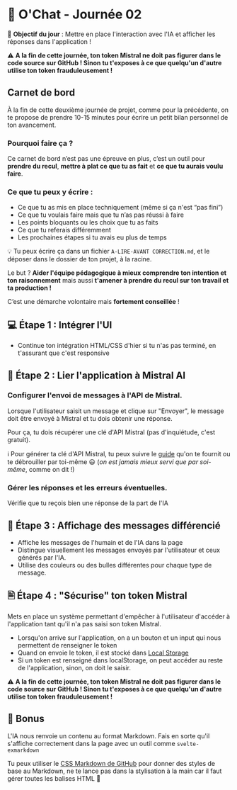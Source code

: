 # 🤖 O'Chat - Journée 02

🎯 **Objectif du jour** : Mettre en place l'interaction avec l'IA et afficher les réponses dans l'application !

⚠️ **A la fin de cette journée, ton token Mistral ne doit pas figurer dans le code source sur GitHub ! Sinon tu t'exposes à ce que quelqu'un d'autre utilise ton token frauduleusement !**

## Carnet de bord
À la fin de cette deuxième journée de projet, comme pour la précédente, on te propose de prendre 10-15 minutes pour écrire un petit bilan personnel de ton avancement.

### Pourquoi faire ça ?
Ce carnet de bord n’est pas une épreuve en plus, c’est un outil pour **prendre du recul**, **mettre à plat ce que tu as fait** et **ce que tu aurais voulu faire**.

### Ce que tu peux y écrire :
- Ce que tu as mis en place techniquement (même si ça n'est “pas fini”)
- Ce que tu voulais faire mais que tu n’as pas réussi à faire
- Les points bloquants ou les choix que tu as faits
- Ce que tu referais différemment
- Les prochaines étapes si tu avais eu plus de temps

💡 Tu peux écrire ça dans un fichier `A-LIRE-AVANT CORRECTION.md`, et le déposer dans le dossier de ton projet, à la racine. 

Le but ? **Aider l'équipe pédagogique à mieux comprendre ton intention et ton raisonnement** mais aussi **t'amener à prendre du recul sur ton travail et ta production !**

C’est une démarche volontaire mais **fortement conseillée** !

## 💻 Étape 1 : Intégrer l'UI

- Continue ton intégration HTML/CSS d'hier si tu n'as pas terminé, en t'assurant que c'est responsive

## 🔗 Étape 2 : Lier l'application à Mistral AI

### Configurer l'envoi de messages à l'API de Mistral.

Lorsque l'utilisateur saisit un message et clique sur "Envoyer", le message doit être envoyé à Mistral et tu dois obtenir une réponse.

Pour ça, tu dois récupérer une clé d'API Mistral (pas d'inquiétude, c'est gratuit).

ℹ️ Pour générer ta clé d'API Mistral, tu peux suivre le [guide](../token-mistral.md) qu'on te fournit ou te débrouiller par toi-même 😃 (_on est jamais mieux servi que par soi-même_, comme on dit !)

### Gérer les réponses et les erreurs éventuelles.

Vérifie que tu reçois bien une réponse de la part de l'IA

## 💬 Étape 3 : Affichage des messages différencié

- Affiche les messages de l'humain et de l'IA dans la page
- Distingue visuellement les messages envoyés par l'utilisateur et ceux générés par l'IA.
- Utilise des couleurs ou des bulles différentes pour chaque type de message.

## 🖹 Étape 4 : "Sécurise" ton token Mistral

Mets en place un système permettant d'empêcher à l'utilisateur d'accéder à l'application tant qu'il n'a pas saisi son token Mistral.

- Lorsqu'on arrive sur l'application, on a un bouton et un input qui nous permettent de renseigner le token
- Quand on envoie le token, il est stocké dans [Local Storage](../notions/localstorage.md)
- Si un token est renseigné dans localStorage, on peut accéder au reste de l'application, sinon, on doit le saisir.

⚠️ **A la fin de cette journée, ton token Mistral ne doit pas figurer dans le code source sur GitHub ! Sinon tu t'exposes à ce que quelqu'un d'autre utilise ton token frauduleusement !**

## 🎁 Bonus

L'IA nous renvoie un contenu au format Markdown. Fais en sorte qu'il s'affiche correctement dans la page avec un outil comme `svelte-exmarkdown`

Tu peux utiliser le [CSS Markdown de GitHub](https://github.com/sindresorhus/github-markdown-css/blob/main/github-markdown.css) pour donner des styles de base au Markdown, ne te lance pas dans la stylisation à la main car il faut gérer toutes les balises HTML 🤯

